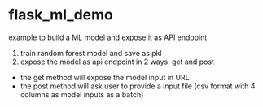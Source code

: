 # flask_ml_demo
example to build a ML model and expose it as API endpoint

1. train random forest model and save as pkl
2. expose the model as api endpoint in 2 ways: get and post
- the get method will expose the model input in URL
- the post method will ask user to provide a input file (csv format with 4 columns as model inputs as a batch)
